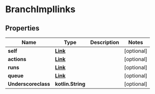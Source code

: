 
# BranchImpllinks

## Properties
Name | Type | Description | Notes
------------ | ------------- | ------------- | -------------
**self** | [**Link**](Link.md) |  |  [optional]
**actions** | [**Link**](Link.md) |  |  [optional]
**runs** | [**Link**](Link.md) |  |  [optional]
**queue** | [**Link**](Link.md) |  |  [optional]
**Underscoreclass** | **kotlin.String** |  |  [optional]



